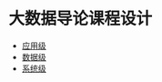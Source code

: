 # 大数据导论课程设计
- [应用级](https://github.com/HUSTZGH/Course-Design-of-Big-Data-Introduction/blob/master/%E5%BA%94%E7%94%A8%E7%BA%A7.md)
- [数据级](https://github.com/HUSTZGH/Course-Design-of-Big-Data-Introduction/blob/master/%E6%95%B0%E6%8D%AE%E7%BA%A7.md)
- [系统级](https://github.com/HUSTZGH/Course-Design-of-Big-Data-Introduction/blob/master/%E7%B3%BB%E7%BB%9F%E7%BA%A7.md)
